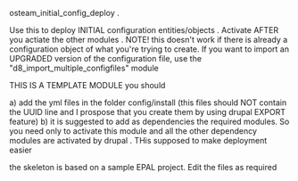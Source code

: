 osteam_initial_config_deploy . 

Use this to deploy INITIAL configuration entities/objects . 
Activate AFTER you actiate the other modules . 
NOTE! this doesn't work if there is already a configuration object of what you're trying to create. 
If you want to import an UPGRADED version of the configuration file, use the "d8_import_multiple_configfiles" module

THIS IS A TEMPLATE MODULE
you should

a) add the yml files in the folder config/install (this files should NOT contain the UUID line and I prospose that you create them by using drupal EXPORT feature) 
b) it is suggested to add as dependencies the required modules. So you need only to activate this module and all the other dependency modules are activated by drupal . THis supposed to make deployment easier


the skeleton is based on a sample EPAL project. Edit the files as required